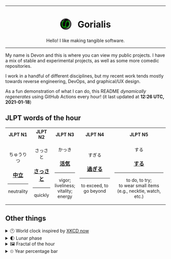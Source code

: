 ***

<h1 align="center">
<sub>
    <img src="readme/resources/avatar.png" height="36">
</sub>
&nbsp;
Gorialis
</h1>
<p align="center">
Hello! I like making tangible software.
</p>

***

My name is Devon and this is where you can view my public projects. I have a mix of stable and experimental projects, as well as some more comedic repositories.

I work in a handful of different disciplines, but my recent work tends mostly towards reverse engineering, DevOps, and graphical/UX design.

As a fun demonstration of what I can do, this README *dynamically regenerates* using GitHub Actions every hour! (it last updated at **12:26 UTC, 2021-01-18**)

<h2>JLPT words of the hour</h2>
<table>
    <tr>
        <th>JLPT N1</th>
        <th>JLPT N2</th>
        <th>JLPT N3</th>
        <th>JLPT N4</th>
        <th>JLPT N5</th>
    </tr>
    <tr>
        <td>
            <p align="center">ちゅうりつ</p>
            <h3 align="center"><b><a href="https://jisho.org/search/%E4%B8%AD%E7%AB%8B">中立</a></b></h3>
            <hr>
            <p align="center">neutrality</p>
        </td>
        <td>
            <p align="center">さっさと</p>
            <h3 align="center"><b><a href="https://jisho.org/search/%E3%81%95%E3%81%A3%E3%81%95%E3%81%A8">さっさと</a></b></h3>
            <hr>
            <p align="center">quickly</p>
        </td>
        <td>
            <p align="center">かっき</p>
            <h3 align="center"><b><a href="https://jisho.org/search/%E6%B4%BB%E6%B0%97">活気</a></b></h3>
            <hr>
            <p align="center">vigor;<br> liveliness;<br> vitality;<br> energy</p>
        </td>
        <td>
            <p align="center">すぎる</p>
            <h3 align="center"><b><a href="https://jisho.org/search/%E9%81%8E%E3%81%8E%E3%82%8B">過ぎる</a></b></h3>
            <hr>
            <p align="center">to exceed,<wbr> to go beyond</p>
        </td>
        <td>
            <p align="center">する</p>
            <h3 align="center"><b><a href="https://jisho.org/search/%E3%81%99%E3%82%8B">する</a></b></h3>
            <hr>
            <p align="center">to do,<wbr> to try;<br> to wear small items (e.g.,<wbr> necktie,<wbr> watch,<wbr> etc.)</p>
        </td>
    </tr>
</table>

<h2>Other things</h2>
<details>
<summary>🕛  World clock inspired by <a href="https://xkcd.com/now">XKCD now</a></summary>

> <img src="generated/now.png" width="512">

</details>
<details>
<summary>🌓 Lunar phase</summary>

The moon is approximately 20.02% through its phase (First Quarter).

</details>
<details>
<summary>&#x1f5bc; Fractal of the hour</summary>

> <img src="generated/fractal.png" width="512">

</details>
<details>
<summary>&#x23f2; Year percentage bar</summary>
<pre><code>2021 [▁▁▁▁▁▁▁▁▁▁▁▁▁▁▁▁▁▁▁▁] 4.80%</code></pre>
</details>
